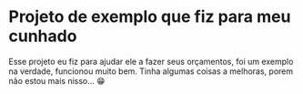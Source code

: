 # Projeto de exemplo que fiz para meu cunhado
Esse projeto eu fiz para ajudar ele a fazer seus orçamentos, foi um exemplo na verdade, funcionou muito bem. Tinha algumas coisas a melhoras, porem não estou mais nisso... 😁
